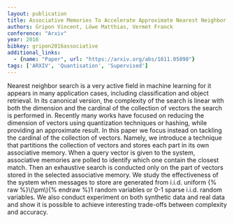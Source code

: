 ```yaml
---
layout: publication
title: Associative Memories To Accelerate Approximate Nearest Neighbor Search
authors: Gripon Vincent, Löwe Matthias, Vermet Franck
conference: "Arxiv"
year: 2016
bibkey: gripon2016associative
additional_links:
  - {name: "Paper", url: "https://arxiv.org/abs/1611.05898"}
tags: ['ARXIV', 'Quantisation', 'Supervised']
---
```

Nearest neighbor search is a very active field in machine learning for it appears in many application cases, including classification and object retrieval. In its canonical version, the complexity of the search is linear with both the dimension and the cardinal of the collection of vectors the search is performed in. Recently many works have focused on reducing the dimension of vectors using quantization techniques or hashing, while providing an approximate result. In this paper we focus instead on tackling the cardinal of the collection of vectors. Namely, we introduce a technique that partitions the collection of vectors and stores each part in its own associative memory. When a query vector is given to the system, associative memories are polled to identify which one contain the closest match. Then an exhaustive search is conducted only on the part of vectors stored in the selected associative memory. We study the effectiveness of the system when messages to store are generated from i.i.d. uniform \{&#37; raw &#37;\}\\(\pm\\)\{&#37; endraw &#37;\}1 random variables or 0-1 sparse i.i.d. random variables. We also conduct experiment on both synthetic data and real data and show it is possible to achieve interesting trade-offs between complexity and accuracy.

